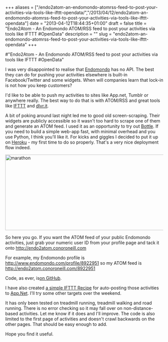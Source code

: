 +++
aliases = ["/endo2atom-an-endomondo-atomrss-feed-to-post-your-activities-via-tools-like-ifttt-opendata/","/2013/04/12/endo2atom-an-endomondo-atomrss-feed-to-post-your-activities-via-tools-like-ifttt-opendata"]
date = "2013-04-12T18:44:35+01:00"
draft = false
title = "Endo2Atom - An Endomondo ATOM/RSS feed to post your activities via tools like IFTTT #OpenData"
description = ""
slug = "endo2atom-an-endomondo-atomrss-feed-to-post-your-activities-via-tools-like-ifttt-opendata"
+++

#"Endo2Atom - An Endomondo ATOM/RSS feed to post your activities via tools like IFTTT #OpenData"

I was very disappointed to realise that <a href="http://www.endomondo.com/">Endomondo</a> has no API. The best they can do for pushing your activities elsewhere is built-in Facebook/Twitter and some widgets. When will companies learn that lock-in is not how you keep customers?

I'd like to be able to push my activities to sites like App.net, Tumblr or anywhere really. The best way to do that is with ATOM/RSS and great tools like <a href="http://ifttt.com">IFTTT</a> and <a href="http://dlvr.it">dlvr.it</a>.

A bit of poking around last night led me to good old screen-scraping. Their widgets are publicly accessible so it wasn't too hard to scrape one of them and generate an ATOM feed. I used it as an opportunity to try out <a href="http://bottlepy.org/docs/dev/">Bottle</a>. If you need to build a simple web-app fast, with minimal overhead and you use Python, I think you'll like it. For kicks and giggles I decided to put it up on <a href="https://www.heroku.com/">Heroku</a> - my first time to do so properly. That's a very nice deployment flow indeed.

<a href="https://d2j17b10ywb1i7.cloudfront.net/wp-content/uploads/2013/04/marathon.jpg"><img class="aligncenter size-large wp-image-979" alt="marathon" src="https://d2j17b10ywb1i7.cloudfront.net/wp-content/uploads/2013/04/marathon-1024x423.jpg" width="584" height="241" /></a>

So here you go. If you want the ATOM feed of your public Endomondo activities, just grab your numeric user ID from your profile page and tack it onto <a href="http://endo2atom.conoroneill.com">http://endo2atom.conoroneill.com</a>

For example, my Endomondo profile is <a href="http://www.endomondo.com/profile/8922951">http://www.endomondo.com/profile/8922951</a> so my ATOM feed is <a href="http://endo2atom.conoroneill.com/8922951">http://endo2atom.conoroneill.com/8922951</a>

Code, as ever, is<a href="https://github.com/conoro/endo2atom">on GitHub</a>.

I have also created <a href="https://ifttt.com/recipes/89309">a simple IFTTT Recipe</a> for auto-posting those activities to <a href="https://alpha.app.net/conor">App.Net</a>. I'll try some other targets over the weekend.

It has only been tested on treadmill running, treadmill walking and road running. There is no error checking so it may fall over on non-distance-based activities. Let me know if it does and I'll improve. The code is also limited to the first page of activities and doesn't crawl backwards on the other pages. That should be easy enough to add.

Hope you find it useful.